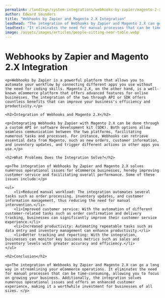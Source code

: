 ```yaml
---
permalink: /landings/system-integrations/webhooks-by-zapier/magento-2-x
author: Edward Saunders
title: "Webhooks by Zapier and Magento 2.X Integration"
leadhead: "The integration of Webhooks by Zapier and Magento 2.X can go a long way in streamlining your eCommerce operations"
leadtext: "It eliminates the need for manual processes that can be time-consuming, allowing you to focus on growing your business. Additionally, the integration solves numerous operational issues and offers an enhanced customer experience, making it a worthwhile investment for businesses of all sizes."
image: /assets/images/articles/people-sitting-near-table.webp
---
```

<div class="arttext">
	<h1>Webhooks by Zapier and Magento 2.X Integration</h1>

	<p>Webhooks by Zapier is a powerful platform that allows you to automate your workflow by connecting different apps you use without the need for coding skills. Magento 2.X, on the other hand, is a well-known eCommerce platform that offers advanced features for online businesses. The integration of the two through API or SDK offers countless benefits that can improve your business's efficiency and productivity.</p>

	<h2>Integration of Webhooks and Magento 2.X</h2>

	<p>Integrating Webhooks by Zapier with Magento 2.X can be done through a custom API or software development kit (SDK). Both options allow seamless communication between the two platforms, facilitating numerous tasks and processes. For instance, Webhooks can retrieve essential data from Magento, such as new orders, customer information, and inventory updates, and trigger different actions in other apps you use.</p>

	<h2>What Problems Does the Integration Solve?</h2>

	<p>The integration of Webhooks by Zapier and Magento 2.X solves numerous operational issues for eCommerce businesses, hereby improving customer service and facilitating overall performance. Some of these issues include:</p>

	<ul>
		<li>Reduced manual workload: The integration automates several tasks such as order processing, inventory updates, and customer information management, thus reducing the need for manual intervention.</li>
		<li>Improved customer service: With the automation of different customer-related tasks such as order confirmation and delivery tracking, businesses can significantly improve their customer service experience.</li>
		<li>Increased productivity: Automating repeatable tasks such as data entry and inventory management can enhance productivity.</li>
		<li>Better tracking and reporting: With the integration, businesses can monitor key business metrics such as sales and inventory levels with greater accuracy and efficiency.</li>
	</ul>

	<h2>Conclusion</h2>

	<p>The integration of Webhooks by Zapier and Magento 2.X can go a long way in streamlining your eCommerce operations. It eliminates the need for manual processes that can be time-consuming, allowing you to focus on growing your business. Additionally, the integration solves numerous operational issues and offers an enhanced customer experience, making it a worthwhile investment for businesses of all sizes. </p>

</div>
